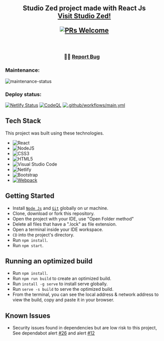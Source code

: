 <h2 align="center">
  Studio Zed project made with React Js<br/>
  <a href="https://studiozed.netlify.app/" target="_blank">Visit Studio Zed!</a>
  
  [![PRs Welcome](https://img.shields.io/badge/PRs-welcome-brightgreen.svg?style=flat-square)](http://makeapullrequest.com)
</h2>

<br/>

<h3 align="center">
    <span className="wave" role="img" aria-labelledby="wave">
                  👋🏻
    <a href="https://github.com/OudomMunint/StudioZed-ReactJS/issues">Report Bug</a> &nbsp; &nbsp;
</h3>

### Maintenance:
![maintenance-status](https://img.shields.io/badge/maintenance-passively--maintained-yellowgreen.svg)

### Deploy status:
[![Netlify Status](https://api.netlify.com/api/v1/badges/90886fb8-9a2a-4a28-b66e-6c38af5d8ce9/deploy-status)](https://app.netlify.com/sites/studiozed/deploys)
[![CodeQL](https://github.com/OudomMunint/StudioZed-ReactJS/actions/workflows/github-code-scanning/codeql/badge.svg?branch=main)](https://github.com/OudomMunint/StudioZed-ReactJS/actions/workflows/github-code-scanning/codeql)
[![.github/workflows/main.yml](https://github.com/OudomMunint/StudioZed-ReactJS/actions/workflows/main.yml/badge.svg)](https://github.com/OudomMunint/StudioZed-ReactJS/actions/workflows/main.yml)

## Tech Stack
This project was built using these technologies.

- ![React](https://img.shields.io/badge/react-%2320232a.svg?style=for-the-badge&logo=react&logoColor=%2361DAFB)
- ![NodeJS](https://img.shields.io/badge/node.js-6DA55F?style=for-the-badge&logo=node.js&logoColor=white)
- ![CSS3](https://img.shields.io/badge/css3-%231572B6.svg?style=for-the-badge&logo=css3&logoColor=white)
- ![HTML5](https://img.shields.io/badge/html5-%23E34F26.svg?style=for-the-badge&logo=html5&logoColor=white)
- ![Visual Studio Code](https://img.shields.io/badge/Visual%20Studio%20Code-0078d7.svg?style=for-the-badge&logo=visual-studio-code&logoColor=white)
- ![Netlify](https://img.shields.io/badge/netlify-%23000000.svg?style=for-the-badge&logo=netlify&logoColor=#00C7B7)
- ![Bootstrap](https://img.shields.io/badge/bootstrap-%23563D7C.svg?style=for-the-badge&logo=bootstrap&logoColor=white)
- [![Webpack](https://img.shields.io/badge/Webpack-2ea44f?style=for-the-badge&logo=webpack&logoColor=light+blue)](https://)

## Getting Started
- Install <a href="https://nodejs.org/en/download/" target="_blank">`Node Js`</a> and <a href="https://git-scm.com/downloads" target="_blank">`Git`</a> globally on ur machine.
- Clone, download or fork this repository.
- Open the project with your IDE, use "Open Folder method"
- Delete all files that have a ".lock" as file extension.
- Open a terminal inside your IDE workspace.
- `CD` into the project's directory.
- Run `npm install`.
- Run `npm start`.

## Running an optimized build
- Run `npm install`.
- Run `npm run build` to create an optimized build.
- Run `install -g serve` to install serve globally.
- Run `serve -s build` to serve the optimized build.
- From the terminal, you can see the local address & network address to view the build, copy and paste it in your browser.

## Known Issues
- Security issues found in dependencies but are low risk to this project, See dependabot alert [#26](https://github.com/OudomMunint/StudioZed-ReactJS/security/dependabot/26) and alert [#12](https://github.com/OudomMunint/StudioZed-ReactJS/security/dependabot/12)